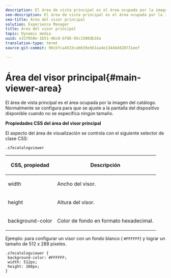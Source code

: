 ```yaml
---
description: El área de vista principal es el área ocupada por la imagen del catálogo. Normalmente se configura para que se ajuste a la pantalla del dispositivo disponible cuando no se especifica ningún tamaño.
seo-description: El área de vista principal es el área ocupada por la imagen del catálogo. Normalmente se configura para que se ajuste a la pantalla del dispositivo disponible cuando no se especifica ningún tamaño.
seo-title: Área del visor principal
solution: Experience Manager
title: Área del visor principal
topic: Dynamic media
uuid: e337058e-1b51-4bc8-bfdb-95c1500db16a
translation-type: tm+mt
source-git-commit: 90cbfca4533ca6639e561aa4e1344bdd20731eef

---
```



# Área del visor principal{#main-viewer-area}

El área de vista principal es el área ocupada por la imagen del catálogo. Normalmente se configura para que se ajuste a la pantalla del dispositivo disponible cuando no se especifica ningún tamaño.

<!--<a id="section_061E550C1C1D4DB2BD663A898895B38C"></a>-->

**Propiedades CSS del área del visor principal**

El aspecto del área de visualización se controla con el siguiente selector de clase CSS:

```
.s7ecatalogviewer
```

<table id="table_94EE3F5BBE4547C0B4943471CEE7EDE4"> 
 <thead> 
  <tr> 
   <th colname="col1" class="entry"> <p> CSS, propiedad </p> </th> 
   <th colname="col2" class="entry"> <p>Descripción </p> </th> 
  </tr> 
 </thead>
 <tbody> 
  <tr> 
   <td colname="col1"> <p> <span class="codeph"> width </span> </p> </td> 
   <td colname="col2"> <p>Ancho del visor. </p> </td> 
  </tr> 
  <tr> 
   <td colname="col1"> <p> <span class="codeph"> height </span> </p> </td> 
   <td colname="col2"> <p>Altura del visor. </p> </td> 
  </tr> 
  <tr> 
   <td colname="col1"> <p> <span class="codeph"> background-color </span> </p> </td> 
   <td colname="col2"> <p> Color de fondo en formato hexadecimal. </p> </td> 
  </tr> 
 </tbody> 
</table>

Ejemplo: para configurar un visor con un fondo blanco ( `#FFFFFF`) y lograr un tamaño de 512 x 288 píxeles.

```
.s7ecatalogviewer { 
 background-color: #FFFFFF; 
 width: 512px; 
 height: 288px;  
}
```

